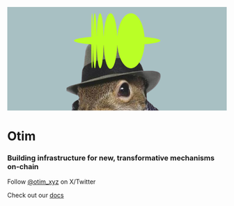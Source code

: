 ![otim shipit squirrel](https://raw.githubusercontent.com/otim-xyz/.github/main/profile/shipit-sneaking-otim-green.png)

# Otim

### Building infrastructure for new, transformative mechanisms on-chain

Follow [@otim_xyz](https://x.com/otim_xyz) on X/Twitter

Check out our [docs](https://docs.otim.xyz)
